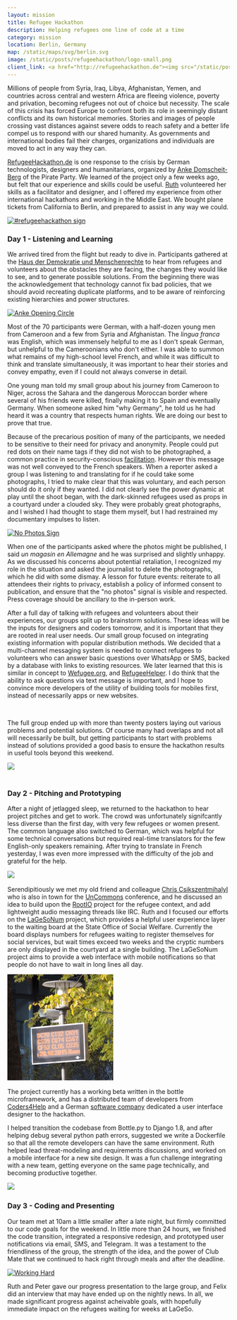 ```yaml
---
layout: mission
title: Refugee Hackathon
description: Helping refugees one line of code at a time
category: mission
location: Berlin, Germany
map: /static/maps/svg/berlin.svg
image: /static/posts/refugeehackathon/logo-small.png
client_link: <a href="http://refugeehackathon.de"><img src="/static/posts/refugeehackathon/heart.png" alt="Refugee Hackathon"></a>
---
```


Millions of people from Syria, Iraq, Libya, Afghanistan, Yemen, and countries across central and western Africa are fleeing violence, poverty and privation, becoming refugees not out of choice but necessity. The scale of this crisis has forced Europe to confront both its role in seemingly distant conflicts and its own historical memories. Stories and images of people crossing vast distances against severe odds to reach safety and a better life compel us to respond with our shared humanity. As governments and international bodies fail their charges, organizations and individuals are moved to act in any way they can.

[RefugeeHackathon.de](http://refugeehackathon.de) is one response to the crisis by German technologists, designers and humanitarians, organized by [Anke Domscheit-Berg](http://ankedomscheitberg.de) of the Pirate Party. We learned of the project only a few weeks ago, but felt that our experience and skills could be useful. [Ruth](http://ruthmiller.net) volunteered her skills as a facilitator and designer, and I offered my experience from other international hackathons and working in the Middle East. We bought plane tickets from California to Berlin, and prepared to assist in any way we could.

<div class="thumb inline third right">
<a href="https://www.flickr.com/photos/jlevinger/22238979089/"><img src="https://farm1.staticflickr.com/781/22238979089_ec0f735452_m_d.jpg" alt="#refugeehackathon sign"></a>
</div>

### Day 1 - Listening and Learning

We arrived tired from the flight but ready to dive in. Participants gathered at the [Haus der Demokratie und Menschenrechte](http://hausderdemokratie.de/artikel/welcome.php4) to hear from refugees and volunteers about the obstacles they are facing, the changes they would like to see, and to generate possible solutions. From the beginning there was the acknowledgement that technology cannot fix bad policies, that we should avoid recreating duplicate platforms, and to be aware of reinforcing existing hierarchies and power structures.

<div class="thumb inline third right">
<a href="https://www.flickr.com/photos/jlevinger/22399779056/"><img src="https://farm1.staticflickr.com/778/22399779056_f8c873322c_m_d.jpg" alt="Anke Opening Circle"></a>
</div>

Most of the 70 participants were German, with a half-dozen young men from Cameroon and a few from Syria and Afghanistan. The *lingua franca* was English, which was immensely helpful to me as I don't speak German, but unhelpful to the Cameroonians who don't either. I was able to summon what remains of my high-school level French, and while it was difficult to think and translate simultaneously, it was important to hear their stories and convey empathy, even if I could not always converse in detail.

One young man told my small group about his journey from Cameroon to Niger, across the Sahara and the dangerous Moroccan border where several of his friends were killed, finally making it to Spain and eventually Germany. When someone asked him "why Germany", he told us he had heard it was a country that respects human rights. We are doing our best to prove that true.

Because of the precarious position of many of the participants, we needed to be sensitive to their need for privacy and anonymity. People could put red dots on their name tags if they did not wish to be photographed, a common practice in security-conscious [facilitation](https://aspirationtech.org). However this message was not well conveyed to the French speakers. When a reporter asked a group I was listening to and translating for if he could take some photographs, I tried to make clear that this was voluntary, and each person should do it only if they wanted. I did not clearly see the power dynamic at play until the shoot began, with the dark-skinned refugees used as props in a courtyard under a clouded sky. They were probably great photographs, and I wished I had thought to stage them myself, but I had restrained my documentary impulses to listen.

<div class="thumb inline third right">
<a href="https://www.flickr.com/photos/jlevinger/22425772855/"><img src="https://farm1.staticflickr.com/605/22425772855_e32ca767f5_m_d.jpg" alt="No Photos Sign"></a>
</div>

When one of the participants asked where the photos might be published, I said *un magasin en Allemagne* and he was surprised and slightly unhappy. As we discussed his concerns about potential retaliation, I recognized my role in the situation and asked the journalist to delete the photographs, which he did with some dismay. A lesson for future events: reiterate to all attendees their rights to privacy, establish a policy of informed consent to publication, and ensure that the "no photos" signal is visible and respected. Press coverage should be ancillary to the in-person work.

After a full day of talking with refugees and volunteers about their experiences, our groups split up to brainstorm solutions. These ideas will be the inputs for designers and coders tomorrow, and it is important that they are rooted in real user needs. Our small group focused on integrating existing information with popular distribution methods. We decided that a multi-channel messaging system is needed to connect refugees to volunteers who can answer basic questions over WhatsApp or SMS, backed by a database with links to existing resources. We later learned that this is similar in concept to [Wefugee.org](http://www.wefugee.org), and [RefugeeHelper](http://refugeehelper.net). I do think that the ability to ask questions via text message is important, and I hope to convince more developers of the utility of building tools for mobiles first, instead of necessarily apps or new websites.

<div class="thumb inline third right">
<a href="https://www.flickr.com/photos/jlevinger/22412561922/"><img src="https://farm6.staticflickr.com/5815/22412561922_168354af3e_m_d.jpg" alt=""></a>
</div>

The full group ended up with more than twenty posters laying out various problems and potential solutions. Of course many had overlaps and not all will necessarily be built, but getting participants to start with problems instead of solutions provided a good basis to ensure the hackathon results in useful tools beyond this weekend.

<div class="thumb two-third center">
<a href="https://www.flickr.com/photos/jlevinger/22239361370/"><img src="https://farm1.staticflickr.com/716/22239361370_082e9109c5_m_d.jpg"></a>
</div>

<br/>

### Day 2 - Pitching and Prototyping

After a night of jetlagged sleep, we returned to the hackathon to hear project pitches and get to work. The crowd was unfortunately signifcantly less diverse than the first day, with very few refugees or women present. The common language also switched to German, which was helpful for some technical conversations but required real-time translators for the few English-only speakers remaining. After trying to translate in French yesterday, I was even more impressed with the difficulty of the job and grateful for the help.

<div class="thumb inline third right">
<a href="https://www.flickr.com/photos/jlevinger/22251742449/"><img src="https://farm1.staticflickr.com/715/22251742449_16450254c6_m_d.jpg"></a>
</div>

Serendipitiously we met my old friend and colleague [Chris CsikszentmihalyI](http://edgyproduct.tumblr.com) who is also in town for the [UnCommons](http://berlinergazette.de/deutsch/uncommons/) conference, and he discussed an idea to build upon the [RootIO](https://spacedog.xyz/mission/rootio) project for the refugee context, and add lightweight audio messaging threads like IRC. Ruth and I focused our efforts on the [LaGeSoNum](http://refugeehackathon.de/en/projekte/lagesonum/) project, which provides a helpful user experience layer to the  waiting board at the State Office of Social Welfare. Currently the board displays numbers for refugees waiting to register themselves for social services, but wait times exceed two weeks and the cryptic numbers are only displayed in the courtyard at a single building. The LaGeSoNum project aims to provide a web interface with mobile notifications so that people do not have to wait in long lines all day.

<div class="thumb inline third right">
<a href="/static/posts/refugeehackathon/lageso-display.jpg"><img src="/static/posts/refugeehackathon/lageso-display-sm.jpg"></a>
</div>

The project currently has a working beta written in the bottle microframework, and has a distributed team of developers from [Coders4Help](http://www.meetup.com/coders4help/) and a German [software company](http://www.minglabs.com) dedicated a user interface designer to the hackathon.

I helped transition the codebase from Bottle.py to Django 1.8, and after helping debug several python path errors, suggested we write a Dockerfile so that all the remote developers can have the same environment. Ruth helped lead threat-modeling and requirements discussions, and worked on a mobile interface for a new site design. It was a fun challenge integrating with a new team, getting everyone on the same page technically, and becoming productive together.

<div class="thumb inline third right">
<a href="https://www.flickr.com/photos/jlevinger/22250577550/"><img src="https://farm6.staticflickr.com/5646/22250577550_dc9c081b01_m_d.jpg"></a>
</div>

### Day 3 - Coding and Presenting

Our team met at 10am a little smaller after a late night, but firmly committed to our code goals for the weekend. In little more than 24 hours, we finished the code transition, integrated a responsive redesign, and prototyped user notifications via email, SMS, and Telegram. It was a testament to the friendliness of the group, the strength of the idea, and the power of Club Mate that we continued to hack right through meals and after the deadline.

<div class="thumb inline third right">
<a href="https://www.flickr.com/photos/jlevinger/21844317074/"><img src="https://farm6.staticflickr.com/5698/21844317074_6f1924eceb_m_d.jpg" alt="Working Hard"></a>
</div>

Ruth and Peter gave our progress presentation to the large group, and Felix did an interview that may have ended up on the nightly news. In all, we made significant progress against acheivable goals, with hopefully immediate impact on the refugees waiting for weeks at LaGeSo.

